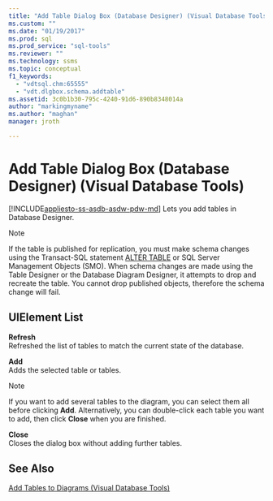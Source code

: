```yaml
---
title: "Add Table Dialog Box (Database Designer) (Visual Database Tools) | Microsoft Docs"
ms.custom: ""
ms.date: "01/19/2017"
ms.prod: sql
ms.prod_service: "sql-tools"
ms.reviewer: ""
ms.technology: ssms
ms.topic: conceptual
f1_keywords: 
  - "vdtsql.chm:65555"
  - "vdt.dlgbox.schema.addtable"
ms.assetid: 3c0b1b30-795c-4240-91d6-890b8348014a
author: "markingmyname"
ms.author: "maghan"
manager: jroth

---
```

# Add Table Dialog Box (Database Designer) (Visual Database Tools)
[!INCLUDE[appliesto-ss-asdb-asdw-pdw-md](../../includes/appliesto-ss-asdb-asdw-pdw-md.md)]
Lets you add tables in Database Designer.  
  
> [!NOTE]  
> If the table is published for replication, you must make schema changes using the Transact-SQL statement [ALTER TABLE](../../t-sql/statements/alter-table-transact-sql.md) or SQL Server Management Objects (SMO). When schema changes are made using the Table Designer or the Database Diagram Designer, it attempts to drop and recreate the table. You cannot drop published objects, therefore the schema change will fail.  
  
## UIElement List  
**Refresh**  
Refreshed the list of tables to match the current state of the database.  
  
**Add**  
Adds the selected table or tables.  
  
> [!NOTE]  
> If you want to add several tables to the diagram, you can select them all before clicking **Add**. Alternatively, you can double-click each table you want to add, then click **Close** when you are finished.  
  
**Close**  
Closes the dialog box without adding further tables.  
  
## See Also  
[Add Tables to Diagrams &#40;Visual Database Tools&#41;](../../ssms/visual-db-tools/add-tables-to-diagrams-visual-database-tools.md)  
  
